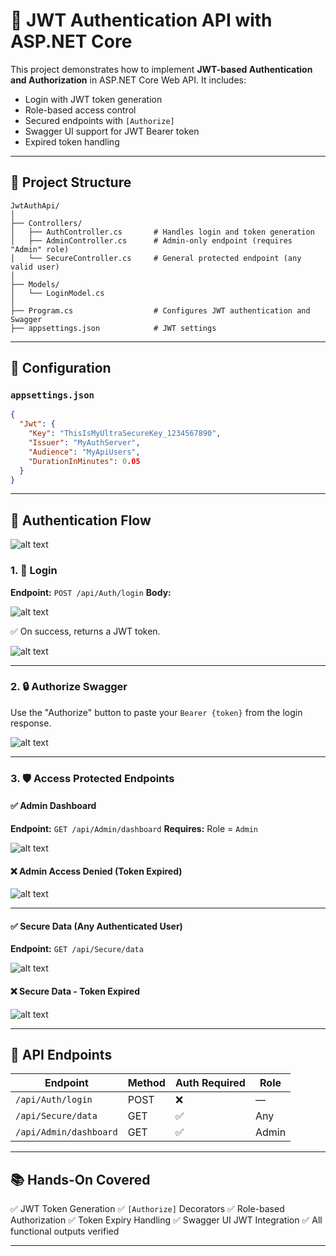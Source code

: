 # 🔐 JWT Authentication API with ASP.NET Core

This project demonstrates how to implement **JWT-based Authentication and Authorization** in ASP.NET Core Web API. It includes:

* Login with JWT token generation
* Role-based access control
* Secured endpoints with `[Authorize]`
* Swagger UI support for JWT Bearer token
* Expired token handling

---

## 📁 Project Structure

```
JwtAuthApi/
│
├── Controllers/
│   ├── AuthController.cs       # Handles login and token generation
│   ├── AdminController.cs      # Admin-only endpoint (requires "Admin" role)
│   └── SecureController.cs     # General protected endpoint (any valid user)
│
├── Models/
│   └── LoginModel.cs
│
├── Program.cs                  # Configures JWT authentication and Swagger
├── appsettings.json            # JWT settings
```

---

## 🔧 Configuration

### `appsettings.json`

```json
{
  "Jwt": {
    "Key": "ThisIsMyUltraSecureKey_1234567890",
    "Issuer": "MyAuthServer",
    "Audience": "MyApiUsers",
    "DurationInMinutes": 0.05
  }
}
```

---

## 🔐 Authentication Flow

![alt text](Outputs\swagger-ui.png)

### 1. 🔑 Login

**Endpoint:** `POST /api/Auth/login`
**Body:**

![alt text](Outputs\swagger-auth.png)

✅ On success, returns a JWT token.

![alt text](Outputs\swagger-auth-1.png)

---

### 2. 🔒 Authorize Swagger

Use the "Authorize" button to paste your `Bearer {token}` from the login response.

![alt text](Outputs\swagger-authorize.png)

---

### 3. 🛡️ Access Protected Endpoints

#### ✅ Admin Dashboard

**Endpoint:** `GET /api/Admin/dashboard`
**Requires:** Role = `Admin`

![alt text](Outputs\swagger-admin.png)

#### ❌ Admin Access Denied (Token Expired)

![alt text](Outputs\swagger-admin-401.png)

---

#### ✅ Secure Data (Any Authenticated User)

**Endpoint:** `GET /api/Secure/data`

![alt text](Outputs\swagger-secure.png)

#### ❌ Secure Data - Token Expired

![alt text](Outputs\swagger-secure-401.png)

---

## 🧪 API Endpoints

| Endpoint               | Method | Auth Required  | Role  |
| ---------------------- | ------ | -------------- | ----- |
| `/api/Auth/login`      | POST   | ❌             | —     |
| `/api/Secure/data`     | GET    | ✅             | Any   |
| `/api/Admin/dashboard` | GET    | ✅             | Admin |

---

## 📚 Hands-On Covered

✅ JWT Token Generation
✅ `[Authorize]` Decorators
✅ Role-based Authorization
✅ Token Expiry Handling
✅ Swagger UI JWT Integration
✅ All functional outputs verified

---
